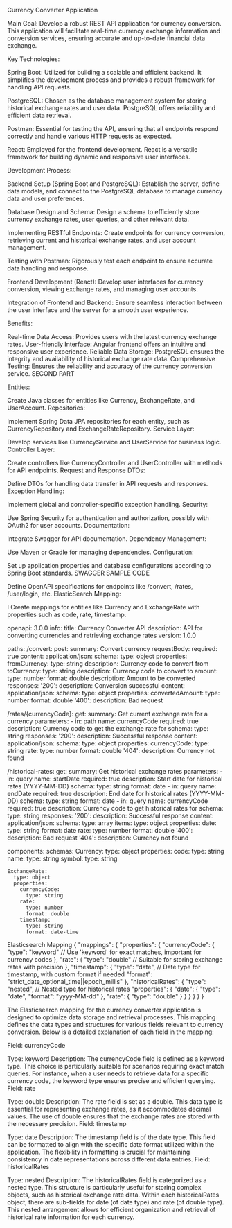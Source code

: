 Currency Converter Application

Main Goal:
Develop a robust REST API application for currency conversion. This application will facilitate real-time currency exchange information and conversion services, ensuring accurate and up-to-date financial data exchange.

Key Technologies:

Spring Boot: Utilized for building a scalable and efficient backend. It simplifies the development process and provides a robust framework for handling API requests.

PostgreSQL: Chosen as the database management system for storing historical exchange rates and user data. PostgreSQL offers reliability and efficient data retrieval.

Postman: Essential for testing the API, ensuring that all endpoints respond correctly and handle various HTTP requests as expected.

React: Employed for the frontend development. React is a versatile framework for building dynamic and responsive user interfaces.

Development Process:

Backend Setup (Spring Boot and PostgreSQL): Establish the server, define data models, and connect to the PostgreSQL database to manage currency data and user preferences.

Database Design and Schema: Design a schema to efficiently store currency exchange rates, user queries, and other relevant data.

Implementing RESTful Endpoints: Create endpoints for currency conversion, retrieving current and historical exchange rates, and user account management.

Testing with Postman: Rigorously test each endpoint to ensure accurate data handling and response.

Frontend Development (React): Develop user interfaces for currency conversion, viewing exchange rates, and managing user accounts.

Integration of Frontend and Backend: Ensure seamless interaction between the user interface and the server for a smooth user experience.

Benefits:

Real-time Data Access: Provides users with the latest currency exchange rates.
User-friendly Interface: Angular frontend offers an intuitive and responsive user experience.
Reliable Data Storage: PostgreSQL ensures the integrity and availability of historical exchange rate data.
Comprehensive Testing: Ensures the reliability and accuracy of the currency conversion service.
SECOND PART

Entities:

Create Java classes for entities like Currency, ExchangeRate, and UserAccount.
Repositories:

Implement Spring Data JPA repositories for each entity, such as CurrencyRepository and ExchangeRateRepository.
Service Layer:

Develop services like CurrencyService and UserService for business logic.
Controller Layer:

Create controllers like CurrencyController and UserController with methods for API endpoints.
Request and Response DTOs:

Define DTOs for handling data transfer in API requests and responses.
Exception Handling:

Implement global and controller-specific exception handling.
Security:

Use Spring Security for authentication and authorization, possibly with OAuth2 for user accounts.
Documentation:

Integrate Swagger for API documentation.
Dependency Management:

Use Maven or Gradle for managing dependencies.
Configuration:

Set up application properties and database configurations according to Spring Boot standards.
SWAGGER SAMPLE CODE

Define OpenAPI specifications for endpoints like /convert, /rates, /user/login, etc.
ElasticSearch Mapping:

I Create mappings for entities like Currency and ExchangeRate with properties such as code, rate, timestamp.

openapi: 3.0.0
info:
  title: Currency Converter API
  description: API for converting currencies and retrieving exchange rates
  version: 1.0.0

paths:
  /convert:
    post:
      summary: Convert currency
      requestBody:
        required: true
        content:
          application/json:
            schema:
              type: object
              properties:
                fromCurrency:
                  type: string
                  description: Currency code to convert from
                toCurrency:
                  type: string
                  description: Currency code to convert to
                amount:
                  type: number
                  format: double
                  description: Amount to be converted
      responses:
        '200':
          description: Conversion successful
          content:
            application/json:
              schema:
                type: object
                properties:
                  convertedAmount:
                    type: number
                    format: double
        '400':
          description: Bad request

  /rates/{currencyCode}:
    get:
      summary: Get current exchange rate for a currency
      parameters:
        - in: path
          name: currencyCode
          required: true
          description: Currency code to get the exchange rate for
          schema:
            type: string
      responses:
        '200':
          description: Successful response
          content:
            application/json:
              schema:
                type: object
                properties:
                  currencyCode:
                    type: string
                  rate:
                    type: number
                    format: double
        '404':
          description: Currency not found

  /historical-rates:
    get:
      summary: Get historical exchange rates
      parameters:
        - in: query
          name: startDate
          required: true
          description: Start date for historical rates (YYYY-MM-DD)
          schema:
            type: string
            format: date
        - in: query
          name: endDate
          required: true
          description: End date for historical rates (YYYY-MM-DD)
          schema:
            type: string
            format: date
        - in: query
          name: currencyCode
          required: true
          description: Currency code to get historical rates for
          schema:
            type: string
      responses:
        '200':
          description: Successful response
          content:
            application/json:
              schema:
                type: array
                items:
                  type: object
                  properties:
                    date:
                      type: string
                      format: date
                    rate:
                      type: number
                      format: double
        '400':
          description: Bad request
        '404':
          description: Currency not found

components:
  schemas:
    Currency:
      type: object
      properties:
        code:
          type: string
        name:
          type: string
        symbol:
          type: string

    ExchangeRate:
      type: object
      properties:
        currencyCode:
          type: string
        rate:
          type: number
          format: double
        timestamp:
          type: string
          format: date-time



Elasticsearch Mapping
{
  "mappings": {
    "properties": {
      "currencyCode": {
        "type": "keyword"  // Use 'keyword' for exact matches, important for currency codes
      },
      "rate": {
        "type": "double"  // Suitable for storing exchange rates with precision
      },
      "timestamp": {
        "type": "date",  // Date type for timestamp, with custom format if needed
        "format": "strict_date_optional_time||epoch_millis"
      },
      "historicalRates": {
        "type": "nested",  // Nested type for historical rates
        "properties": {
          "date": {
            "type": "date",
            "format": "yyyy-MM-dd"
          },
          "rate": {
            "type": "double"
          }
        }
      }
    }
  }
}


The Elasticsearch mapping for the currency converter application is designed to optimize data storage and retrieval processes. This mapping defines the data types and structures for various fields relevant to currency conversion. Below is a detailed explanation of each field in the mapping:

Field: currencyCode

Type: keyword
Description: The currencyCode field is defined as a keyword type. This choice is particularly suitable for scenarios requiring exact match queries. For instance, when a user needs to retrieve data for a specific currency code, the keyword type ensures precise and efficient querying.
Field: rate

Type: double
Description: The rate field is set as a double. This data type is essential for representing exchange rates, as it accommodates decimal values. The use of double ensures that the exchange rates are stored with the necessary precision.
Field: timestamp

Type: date
Description: The timestamp field is of the date type. This field can be formatted to align with the specific date format utilized within the application. The flexibility in formatting is crucial for maintaining consistency in date representations across different data entries.
Field: historicalRates

Type: nested
Description: The historicalRates field is categorized as a nested type. This structure is particularly useful for storing complex objects, such as historical exchange rate data. Within each historicalRates object, there are sub-fields for date (of date type) and rate (of double type). This nested arrangement allows for efficient organization and retrieval of historical rate information for each currency.
